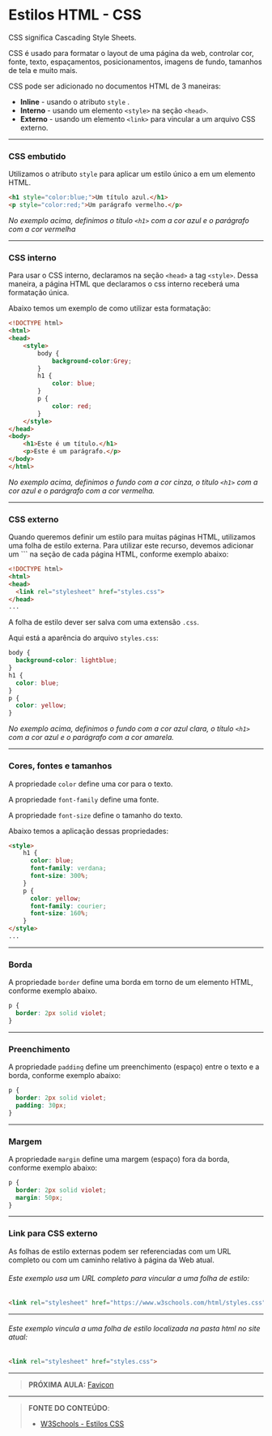 

# Estilos HTML - CSS

CSS significa Cascading Style Sheets.

CSS é usado para formatar o layout de uma página da web, controlar cor, fonte, texto, espaçamentos, posicionamentos, imagens de fundo, tamanhos de tela e muito mais.

CSS pode ser adicionado no documentos HTML de 3 maneiras:

- **Inline** - usando o atributo `style` .
- **Interno** - usando um elemento `<style>` na seção `<head>`.
- **Externo** - usando um elemento `<link>`  para vincular a um arquivo CSS externo.

---

### CSS embutido

Utilizamos o atributo `style` para aplicar um estilo único a em um elemento HTML.

``` html
<h1 style="color:blue;">Um título azul.</h1>
<p style="color:red;">Um parágrafo vermelho.</p>
```

*No exemplo acima, definimos o título `<h1>` com a cor azul e o parágrafo com a cor vermelha*

---

### CSS interno

Para usar o CSS interno,  declaramos na seção `<head>`  a tag `<style>`. Dessa maneira, a página HTML que declaramos o css interno receberá uma formatação única.

Abaixo temos um exemplo de como utilizar esta formatação:

``` html
<!DOCTYPE html>
<html>
<head>
    <style>
        body {
            background-color:Grey;
        }
        h1 {
            color: blue;
        }
        p {
            color: red;
        }
    </style>
</head>
<body>
    <h1>Este é um título.</h1>
    <p>Este é um parágrafo.</p>
</body>
</html>
```

*No exemplo acima, definimos o fundo com a cor cinza, o título `<h1>` com a cor azul e o parágrafo com a cor vermelha.*

---

### CSS externo

Quando queremos definir um estilo para muitas páginas HTML, utilizamos uma folha de estilo externa. Para utilizar este recurso, devemos adicionar um ``<link>` na seção de cada página HTML, conforme exemplo abaixo:

``` html
<!DOCTYPE html>
<html>
<head>
  <link rel="stylesheet" href="styles.css">
</head>
...
```

A folha de estilo dever ser salva com uma extensão `.css`.

Aqui está a aparência do arquivo `styles.css`:

``` css
body {
  background-color: lightblue;
}
h1 {
  color: blue;
}
p {
  color: yellow;
}
```

*No exemplo acima, definimos o fundo com a cor azul clara, o título `<h1>` com a cor azul e o parágrafo com a cor amarela.*

---

### Cores, fontes e tamanhos

A propriedade `color` define uma cor para o texto.

A propriedade `font-family` define uma fonte.

A propriedade `font-size` define o tamanho do texto.

Abaixo temos a aplicação dessas propriedades:

```` html
<style>
    h1 {
      color: blue;
      font-family: verdana;
      font-size: 300%;
    }
    p {
      color: yellow;
      font-family: courier;
      font-size: 160%;
    }
</style>
...
````

---

### Borda

A propriedade `border` define uma borda em torno de um elemento HTML, conforme exemplo abaixo.

````css
p {
  border: 2px solid violet;
}
````

---

### Preenchimento

A propriedade `padding` define um preenchimento (espaço) entre o texto e a borda, conforme exemplo abaixo:

```` css
p {
  border: 2px solid violet;
  padding: 30px;
}
````

---

### Margem

A propriedade `margin` define uma margem (espaço) fora da borda, conforme exemplo abaixo:

```` css
p {
  border: 2px solid violet;
  margin: 50px;
}
````

---

### Link para CSS externo

As folhas de estilo externas podem ser referenciadas com um URL completo ou com um caminho relativo à página da Web atual.

###### Este exemplo usa um URL completo para vincular a uma folha de estilo:

```` html
<link rel="stylesheet" href="https://www.w3schools.com/html/styles.css">
````

---

###### Este exemplo vincula a uma folha de estilo localizada na pasta html no site atual: 

```` html
<link rel="stylesheet" href="styles.css">
````

---

> **PRÓXIMA AULA:** [Favicon](../2.7-favicon)

***


> **FONTE DO CONTEÚDO**:
>
> - [W3Schools - Estilos CSS](https://www.w3schools.com/html/html_css.asp)

